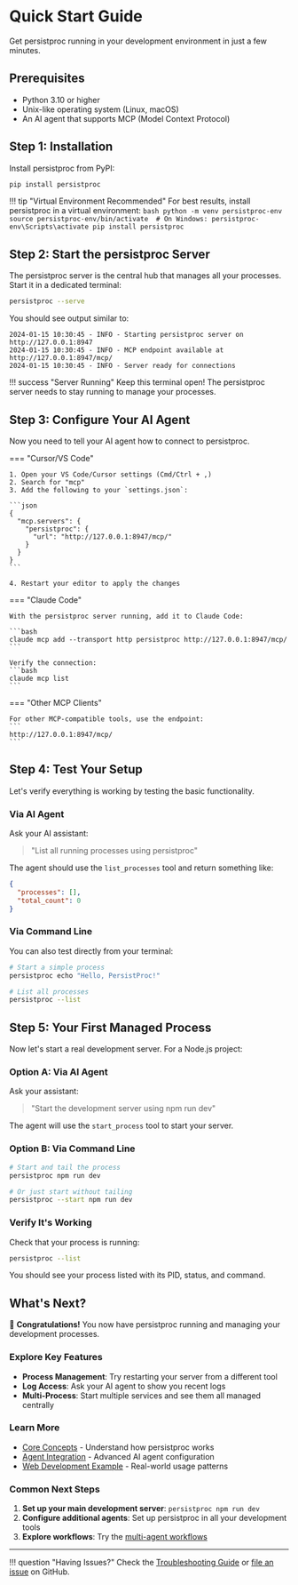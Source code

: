 # Quick Start Guide

Get persistproc running in your development environment in just a few minutes.

## Prerequisites

- Python 3.10 or higher
- Unix-like operating system (Linux, macOS)
- An AI agent that supports MCP (Model Context Protocol)

## Step 1: Installation

Install persistproc from PyPI:

```bash
pip install persistproc
```

!!! tip "Virtual Environment Recommended"
    For best results, install persistproc in a virtual environment:
    ```bash
    python -m venv persistproc-env
    source persistproc-env/bin/activate  # On Windows: persistproc-env\Scripts\activate
    pip install persistproc
    ```

## Step 2: Start the persistproc Server

The persistproc server is the central hub that manages all your processes. Start it in a dedicated terminal:

```bash
persistproc --serve
```

You should see output similar to:

```
2024-01-15 10:30:45 - INFO - Starting persistproc server on http://127.0.0.1:8947
2024-01-15 10:30:45 - INFO - MCP endpoint available at http://127.0.0.1:8947/mcp/
2024-01-15 10:30:45 - INFO - Server ready for connections
```

!!! success "Server Running"
    Keep this terminal open! The persistproc server needs to stay running to manage your processes.

## Step 3: Configure Your AI Agent

Now you need to tell your AI agent how to connect to persistproc.

=== "Cursor/VS Code"

    1. Open your VS Code/Cursor settings (Cmd/Ctrl + ,)
    2. Search for "mcp"
    3. Add the following to your `settings.json`:

    ```json
    {
      "mcp.servers": {
        "persistproc": {
          "url": "http://127.0.0.1:8947/mcp/"
        }
      }
    }
    ```

    4. Restart your editor to apply the changes

=== "Claude Code"

    With the persistproc server running, add it to Claude Code:

    ```bash
    claude mcp add --transport http persistproc http://127.0.0.1:8947/mcp/
    ```

    Verify the connection:
    ```bash
    claude mcp list
    ```

=== "Other MCP Clients"

    For other MCP-compatible tools, use the endpoint:
    ```
    http://127.0.0.1:8947/mcp/
    ```

## Step 4: Test Your Setup

Let's verify everything is working by testing the basic functionality.

### Via AI Agent

Ask your AI assistant:

> "List all running processes using persistproc"

The agent should use the `list_processes` tool and return something like:

```json
{
  "processes": [],
  "total_count": 0
}
```

### Via Command Line

You can also test directly from your terminal:

```bash
# Start a simple process
persistproc echo "Hello, PersistProc!"

# List all processes
persistproc --list
```

## Step 5: Your First Managed Process

Now let's start a real development server. For a Node.js project:

### Option A: Via AI Agent

Ask your assistant:

> "Start the development server using npm run dev"

The agent will use the `start_process` tool to start your server.

### Option B: Via Command Line

```bash
# Start and tail the process
persistproc npm run dev

# Or just start without tailing
persistproc --start npm run dev
```

### Verify It's Working

Check that your process is running:

```bash
persistproc --list
```

You should see your process listed with its PID, status, and command.

## What's Next?

🎉 **Congratulations!** You now have persistproc running and managing your development processes.

### Explore Key Features

- **Process Management**: Try restarting your server from a different tool
- **Log Access**: Ask your AI agent to show you recent logs
- **Multi-Process**: Start multiple services and see them all managed centrally

### Learn More

- [Core Concepts](../user-guide/core-concepts.md) - Understand how persistproc works
- [Agent Integration](../user-guide/agent-integration.md) - Advanced AI agent configuration
- [Web Development Example](../examples/web-development.md) - Real-world usage patterns

### Common Next Steps

1. **Set up your main development server**: `persistproc npm run dev`
2. **Configure additional agents**: Set up persistproc in all your development tools
3. **Explore workflows**: Try the [multi-agent workflows](../user-guide/workflows.md)

---

!!! question "Having Issues?"
    Check the [Troubleshooting Guide](../user-guide/troubleshooting.md) or [file an issue](https://github.com/irskep/persistproc-mcp/issues) on GitHub.